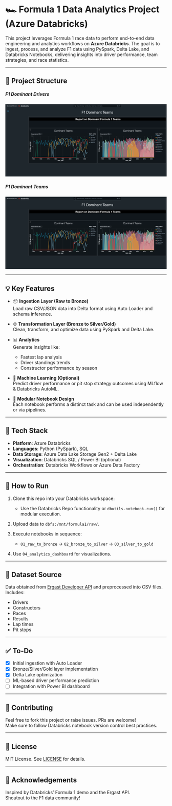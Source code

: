 # 🏎️ Formula 1 Data Analytics Project (Azure Databricks)

This project leverages Formula 1 race data to perform end-to-end data engineering and analytics workflows on **Azure Databricks**. The goal is to ingest, process, and analyze F1 data using PySpark, Delta Lake, and Databricks Notebooks, delivering insights into driver performance, team strategies, and race statistics.

---

## 📁 Project Structure


##### F1 Dominant Drivers
![F1 Dominant Drivers](https://raw.githubusercontent.com/loictiemani/Formula1_project/main/images/F1%20Dominant%20Drivers)


##### F1 Dominant Teams
![F1 Dominant Teams](https://raw.githubusercontent.com/loictiemani/Formula1_project/main/images/F1%20Dominant%20Teams)


---

## 💡 Key Features

- 📦 **Ingestion Layer (Raw to Bronze)**  
  Load raw CSV/JSON data into Delta format using Auto Loader and schema inference.

- ⚙️ **Transformation Layer (Bronze to Silver/Gold)**  
  Clean, transform, and optimize data using PySpark and Delta Lake.

- 📊 **Analytics**  
  Generate insights like:
  - Fastest lap analysis
  - Driver standings trends
  - Constructor performance by season

- 🤖 **Machine Learning (Optional)**  
  Predict driver performance or pit stop strategy outcomes using MLflow & Databricks AutoML.

- 🧱 **Modular Notebook Design**  
  Each notebook performs a distinct task and can be used independently or via pipelines.

---

## 🔧 Tech Stack

- **Platform**: Azure Databricks
- **Languages**: Python (PySpark), SQL
- **Data Storage**: Azure Data Lake Storage Gen2 + Delta Lake
- **Visualization**: Databricks SQL / Power BI (optional)
- **Orchestration**: Databricks Workflows or Azure Data Factory

---

## 🚀 How to Run

1. Clone this repo into your Databricks workspace:
   - Use the Databricks Repo functionality or `dbutils.notebook.run()` for modular execution.

2. Upload data to `dbfs:/mnt/formula1/raw/`.

3. Execute notebooks in sequence:
   - `01_raw_to_bronze` → `02_bronze_to_silver` → `03_silver_to_gold`

4. Use `04_analytics_dashboard` for visualizations.

---

## 📂 Dataset Source

Data obtained from [Ergast Developer API](https://ergast.com/mrd/) and preprocessed into CSV files.  
Includes:
- Drivers
- Constructors
- Races
- Results
- Lap times
- Pit stops

---

## ✅ To-Do

- [x] Initial ingestion with Auto Loader
- [x] Bronze/Silver/Gold layer implementation
- [x] Delta Lake optimization
- [ ] ML-based driver performance prediction
- [ ] Integration with Power BI dashboard

---

## 🤝 Contributing

Feel free to fork this project or raise issues. PRs are welcome!  
Make sure to follow Databricks notebook version control best practices.

---

## 📜 License

MIT License. See [LICENSE](./LICENSE) for details.

---

## 🙌 Acknowledgements

Inspired by Databricks’ Formula 1 demo and the Ergast API.  
Shoutout to the F1 data community!


